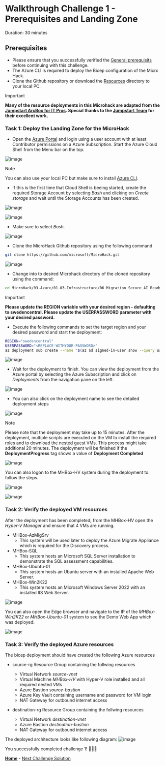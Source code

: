# Walkthrough Challenge 1 - Prerequisites and Landing Zone

Duration: 30 minutes

## Prerequisites

- Please ensure that you successfully verified the [General prerequisits](../../Readme.md#general-prerequisites) before continuing with this challenge.
- The Azure CLI is required to deploy the Bicep configuration of the Micro Hack.
- Clone the Github repository or download the [Resources](../../resources) directory to your local PC.

> [!IMPORTANT]
> **Many of the resource deployments in this Microhack are adapted from the [Jumpstart ArcBox for IT Pros](https://jumpstart.azure.com/azure_jumpstart_arcbox/ITPro). Special thanks to the [Jumpstart Team](https://aka.ms/arcjumpstart) for their excellent work.**

### **Task 1: Deploy the Landing Zone for the MicroHack**

- Open the [Azure Portal](https://portal.azure.com) and login using a user account with at least Contributor permissions on a Azure Subscription. Start the Azure Cloud Shell from the Menu bar on the top.

![image](./img/CS1.png)

> [!NOTE]
> You can also use your local PC but make sure to install [Azure CLI](https://learn.microsoft.com/en-us/cli/azure/install-azure-cli).

- If this is the first time that Cloud Shell is beeing started, create the required Storage Account by selecting *Bash* and clicking on *Create storage* and wait until the Storage Accounts has been created.

![image](./img/CS1-1.png)

![image](./img/CS2.png)

- Make sure to select *Bash*.

![image](./img/CS3.png)

- Clone the MicroHack Github repository using the following command

```bash
git clone https://github.com/microsoft/MicroHack.git
```

![image](./img/CS4.png)

- Change into to desired Microhack directory of the cloned repository using the command:

```bash 
cd MicroHack/03-Azure/01-03-Infrastructure/06_Migration_Secure_AI_Ready/resources/bicep
```

> [!IMPORTANT]
> **Please update the REGION variable with your desired region - defaulting to swedencentral. Please update the USERPASSWORD parameter with your desired password.**

- Execute the following commands to set the target region and your desired password and start the deployment:
```bash
REGION="swedencentral"
USERPASSWORD="<REPLACE-WITHYOUR-PASSWORD>"
az deployment sub create --name "$(az ad signed-in-user show --query userPrincipalName -o tsv | cut -d "@" -f 1 | tr '[:upper:]' '[:lower:]')-MHBox" --location $REGION --template-file ./main.bicep --parameters windowsAdminPassword=$USERPASSWORD
```
![image](./img/CS5.png)

- Wait for the deployment to finish. You can view the deployment from the Azure portal by selecting the Azure Subscription and click on *Deployments* from the navigation pane on the left.

![image](./img/CS7.png)

- You can also click on the deployment name to see the detailed deployment steps

![image](./img/CS8.png)

> [!NOTE]
> Please note that the deployment may take up to 15 minutes. After the deployment, multiple scripts are executed on the VM to install the required roles and to download the nested guest VMs. This process might take additional 20 minutes. The deployment will be finished if the **DeploymentProgress** tag shows a value of **Deployment Completed**

![image](./img/CS9.png)

You can also logon to the MHBox-HV system during the deployment to follow the steps. 

![image](./img/CS10.png)

![image](./img/CS11.png)

### **Task 2: Verify the deployed VM resources**
After the deployment has been completed, from the MHBox-HV open the *Hyper-V Manager* and ensure that 4 VMs are running.
+ MHBox-AzMigSrv
    + This system will be used later to deploy the Azure Migrate Appliance which is required for the Discovery process.
+ MHBox-SQL
    + This system hosts an Microsoft SQL Server installation to demonstrate the SQL assessment capabilities.    
+ MHBox-Ubuntu-01
    + This system hosts an Ubuntu server with an installed Apache Web Server.
+ MHBox-Win2K22
    + This system hosts an Microsoft Windows Server 2022 with an installed IIS Web Server.      

![image](./img/CS12.png)

You can also open the Edge browser and navigate to the IP of the *MHBox-Win2K22* or *MHBox-Ubuntu-01* system to see the Demo Web App which was deployed.

![image](./img/CS13.png)

### **Task 3: Verify the deployed Azure resources**

The bicep deployment should have created the following Azure resources

- source-rg Resource Group containing the follwing resources
    + Virtual Network *source-vnet*
    + Virtual Machine *MHBox-HV* with Hyper-V role installed and all required nested VMs
    + Azure Bastion *source-bastion*
    + Azure Key Vault containing username and password for VM login
    + NAT Gateway for outbound internet access
   
- destination-rg Resource Group containing the follwing resources
    + Virtual Network *destination-vnet*
    + Azure Bastion *destination-bastion*
    + NAT Gateway for outbound internet access
    
The deployed architecture looks like following diagram:
![image](./img/Challenge-1.jpg)

You successfully completed challenge 1! 🚀🚀🚀

 **[Home](../../Readme.md)** - [Next Challenge Solution](../challenge-2/solution.md)
